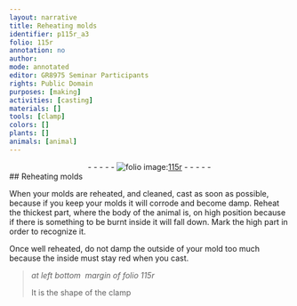 ```yaml
---
layout: narrative
title: Reheating molds
identifier: p115r_a3
folio: 115r
annotation: no
author:
mode: annotated
editor: GR8975 Seminar Participants
rights: Public Domain
purposes: [making]
activities: [casting]
materials: []
tools: [clamp]
colors: []
plants: []
animals: [animal]
---
```


 <div class="folio" align="center">- - - - - <a href="http://gallica.bnf.fr/ark:/12148/btv1b10500001g/f235.image" target="_blank"><img src="https://cu-mkp.github.io/GR8975-edition/assets/photo-icon.png" alt="folio image: " style="display:inline-block; margin-bottom:-3px;"/>115r</a> - - - - - </div>  <span class="activity"></span> 
## Reheating molds

 
When your molds are reheated, and cleaned, cast as soon as possible, because if you keep your molds it will corrode and become damp. Reheat the thickest part, where the body of the <span class="animal">animal</span> is, on high position because if there is something to be burnt inside it will fall down. Mark the high part in order to recognize it.
 
Once well reheated, do not damp the outside of your mold too much because the inside must stay red when you cast.
 
> *at left bottom  margin of folio 115r*
> 
> It is the shape of the <span class="tool">clamp</span>
 